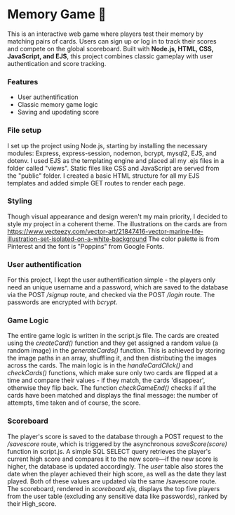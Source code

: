 # Memory Game 🧠
This is an interactive web game where players test their memory by matching pairs of cards. Users can sign up or log in to track their scores and compete on the global scoreboard.
Built with **Node.js, HTML, CSS, JavaScript, and EJS**, this project combines classic gameplay with user authentication and score tracking.

### Features
- User authentification
- Classic memory game logic
- Saving and upodating score

### File setup
I set up the project using Node.js, starting by installing the necessary modules: Express, express-session, nodemon, bcrypt, mysql2, EJS, and dotenv. I used EJS as the templating engine and placed all my .ejs files in a folder called "views". Static files like CSS and JavaScript are served from the "public" folder. I created a basic HTML structure for all my EJS templates and added simple GET routes to render each page.

### Styling
Though visual appearance and design weren't my main priority, I decided to style my project in a coherent theme. The illustrations on the cards are from https://www.vecteezy.com/vector-art/21847416-vector-marine-life-illustration-set-isolated-on-a-white-background The color palette is from Pinterest and the font is "Poppins" from Google Fonts.

### User authentification
For this project, I kept the user authentification simple - the players only need an unique username and a password, which are saved to the database via the POST */signup* route, and checked via the POST */login* route. The passwords are encrypted with *bcrypt*.

### Game Logic
The entire game logic is written in the script.js file. The cards are created using the *createCard()* function and they get assigned a random value (a random image) in the *generateCards()* function. This is achieved by storing the image paths in an array, shuffling it, and then distributing the images across the cards.
The main logic is in the *handleCardClick()* and *checkCards()* functions, which make sure only two cards are flipped at a time and compare their values - if they match, the cards 'disappear', otherwise they flip back. 
The function *checkGameEnd()* checks if all the cards have been matched and displays the final message: the number of attempts, time taken and of course, the score.

### Scoreboard
The player's score is saved to the database through a POST request to the */savescore* route, which is triggered by the asynchronous *saveScore(score)* function in script.js. A simple SQL SELECT query retrieves the player's current high score and compares it to the new score—if the new score is higher, the database is updated accordingly.
The *user* table also stores the date when the player achieved their high score, as well as the date they last played. Both of these values are updated via the same /savescore route.
The scoreboard, rendered in *scoreboard.ejs*, displays the top five players from the user table (excluding any sensitive data like passwords), ranked by their High_score.
